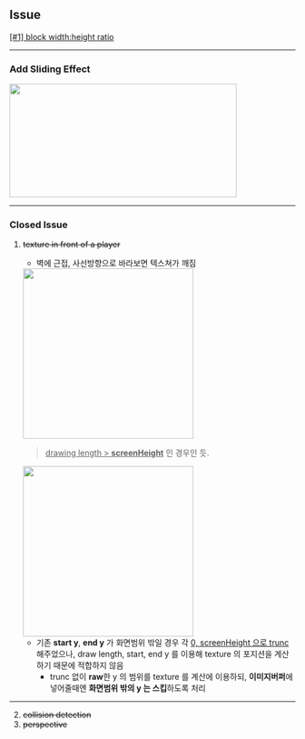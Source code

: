 ## Issue

[\[#1\] block width:height ratio](https://github.com/m1n-q/cub3D/issues/1)


------

### Add Sliding Effect

<img src="https://user-images.githubusercontent.com/68891716/149284666-c5510919-49a0-49d3-883a-c7194d83d68c.gif"  width="400" height="200"/>

------


### Closed Issue

1. ~~texture in front of a player~~
	- 벽에 근접, 사선방향으로 바라보면 텍스쳐가 깨짐

	<img src="https://user-images.githubusercontent.com/68891716/149085919-8413facd-2ee3-4d8f-be37-c9a852d38d8f.png"  width="300" height="300"/>

	> <u>drawing length > **screenHeight**</u> 인 경우인 듯.
	<img src="https://user-images.githubusercontent.com/68891716/149085929-db4b3818-7d9f-4778-ac08-45058e8ca3d5.png"  width="300" height="300"/>

	- 기존 **start y**, **end y** 가 화면범위 밖일 경우 각 <u>0, screenHeight 으로 trunc</u> 해주었으나, draw length, start, end y 를 이용해 texture 의 포지션을 계산하기 때문에 적합하지 않음
		- trunc 없이 **raw**한 y 의 범위를 texture 를 계산에 이용하되, **이미지버퍼**에 넣어줄때엔 **화면범위 밖의 y 는 스킵**하도록 처리
------

2. ~~collision detection~~
3. ~~perspective~~



